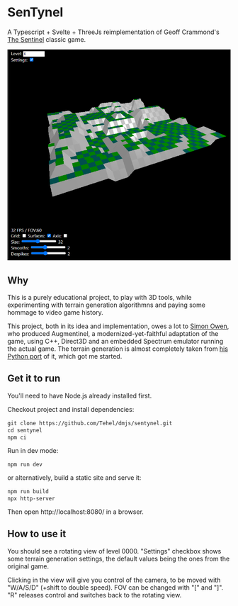 # SenTynel

A Typescript + Svelte + ThreeJs reimplementation of Geoff Crammond's [The
Sentinel](<https://en.wikipedia.org/wiki/The_Sentinel_(video_game)>) classic game.

![preview of level 0](preview.png 'Level 0')

## Why

This is a purely educational project, to play with 3D tools, while experimenting with terrain generation algorithmns and paying some hommage to video game history.

This project, both in its idea and implementation, owes a lot to [Simon Owen](https://github.com/simonowen), who produced Augmentinel, a modernized-yet-faithful adaptation of the game, using C++, Direct3D and an embedded Spectrum emulator running the actual game. The terrain generation is almost completely taken from [his Python port](https://github.com/simonowen/sentland) of it, which got me started.

## Get it to run

You'll need to have Node.js already installed first.

Checkout project and install dependencies:

```
git clone https://github.com/Tehel/dmjs/sentynel.git
cd sentynel
npm ci
```

Run in dev mode:

```
npm run dev
```

or alternatively, build a static site and serve it:

```
npm run build
npx http-server
```

Then open http://localhost:8080/ in a browser.

## How to use it

You should see a rotating view of level 0000. "Settings" checkbox shows some terrain generation settings, the default values being the ones from the original game.

Clicking in the view will give you control of the camera, to be moved with "W/A/S/D" (+shift to double speed). FOV can be changed with "\[" and "\]". "R" releases control and switches back to the rotating view.
